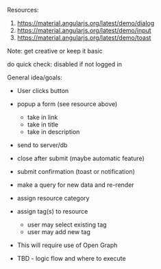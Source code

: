 Resources:
  1. https://material.angularjs.org/latest/demo/dialog
  2. https://material.angularjs.org/latest/demo/input
  3. https://material.angularjs.org/latest/demo/toast

Note: get creative or keep it basic

do quick check:
disabled if not logged in

General idea/goals:
  - User clicks button
  - popup a form (see resource above)
    - take in link
    - take in title
    - take in description
  - send to server/db
  - close after submit (maybe automatic feature)
  - submit confirmation (toast or notification)
  - make a query for new data and re-render
  - assign resource category
  - assign tag(s) to resource
    - user may select existing tag
    - user may add new tag


- This will require use of Open Graph
- TBD - logic flow and where to execute
